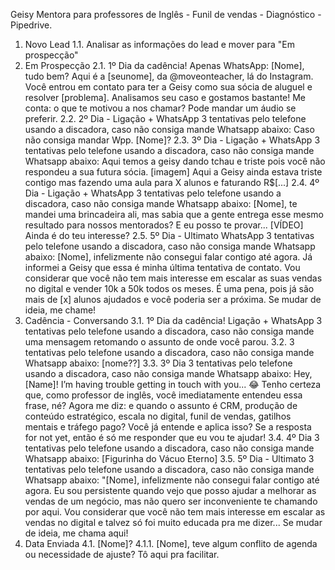 Geisy Mentora para professores de Inglês - Funil de vendas - Diagnóstico - Pipedrive.
1. Novo Lead
1.1. Analisar as informações do lead e mover para "Em prospecção"
2. Em Prospecção
2.1. 1º Dia da cadência! Apenas WhatsApp: [Nome], tudo bem? Aqui é a [seunome], da
@moveonteacher, lá do Instagram. Você entrou em contato para ter a Geisy como sua sócia de
aluguel e resolver [problema]. Analisamos seu caso e gostamos bastante! Me conta: o que te motivou
a nos chamar? Pode mandar um áudio se preferir.
2.2. 2º Dia - Ligação + WhatsApp 3 tentativas pelo telefone usando a discadora, caso não consiga
mande Whatsapp abaixo: Caso não consiga mandar Wpp. [Nome]?
2.3. 3º Dia - Ligação + WhatsApp 3 tentativas pelo telefone usando a discadora, caso não consiga
mande Whatsapp abaixo: Aqui temos a geisy dando tchau e triste pois você não respondeu a sua
futura sócia. [imagem] Aqui a Geisy ainda estava triste contigo mas fazendo uma aula para X alunos e
faturando R$[...]
2.4. 4º Dia - Ligação + WhatsApp 3 tentativas pelo telefone usando a discadora, caso não consiga
mande Whatsapp abaixo: [Nome], te mandei uma brincadeira ali, mas sabia que a gente entrega esse
mesmo resultado para nossos mentorados? E eu posso te provar... [VÍDEO] Ainda é do teu interesse?
2.5. 5º Dia - Ultimato WhatsApp 3 tentativas pelo telefone usando a discadora, caso não consiga
mande Whatsapp abaixo: [Nome], infelizmente não consegui falar contigo até agora. Já informei a
Geisy que essa é minha última tentativa de contato. Vou considerar que você não tem mais interesse
em escalar as suas vendas no digital e vender 10k a 50k todos os meses. É uma pena, pois já são
mais de [x] alunos ajudados e você poderia ser a próxima. Se mudar de ideia, me chame!
3. Cadência - Conversando
3.1. 1º Dia da cadência! Ligação + WhatsApp 3 tentativas pelo telefone usando a discadora, caso não
consiga mande uma mensagem retomando o assunto de onde você parou.
3.2. 3 tentativas pelo telefone usando a discadora, caso não consiga mande Whatsapp abaixo:
[nome??]
3.3. 3º Dia 3 tentativas pelo telefone usando a discadora, caso não consiga mande Whatsapp abaixo:
Hey, [Name]! I’m having trouble getting in touch with you... 😂 Tenho certeza que, como professor de
inglês, você imediatamente entendeu essa frase, né? Agora me diz: e quando o assunto é CRM,
produção de conteúdo estratégico, escala no digital, funil de vendas, gatilhos mentais e tráfego pago?
Você já entende e aplica isso? Se a resposta for not yet, então é só me responder que eu vou te
ajudar!
3.4. 4º Dia 3 tentativas pelo telefone usando a discadora, caso não consiga mande Whatsapp abaixo:
[Figurinha do Vácuo Eterno]
3.5. 5º Dia - Ultimato 3 tentativas pelo telefone usando a discadora, caso não consiga mande
Whatsapp abaixo: "[Nome], infelizmente não consegui falar contigo até agora. Eu sou persistente
quando vejo que posso ajudar a melhorar as vendas de um negócio, mas não quero ser
inconveniente te chamando por aqui. Vou considerar que você não tem mais interesse em escalar as
vendas no digital e talvez só foi muito educada pra me dizer... Se mudar de ideia, me chama aqui!
4. Data Enviada
4.1. [Nome]?
4.1.1. [Nome], teve algum conflito de agenda ou necessidade de ajuste? Tô aqui pra facilitar.